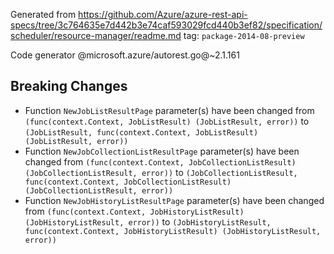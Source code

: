 Generated from https://github.com/Azure/azure-rest-api-specs/tree/3c764635e7d442b3e74caf593029fcd440b3ef82/specification/scheduler/resource-manager/readme.md tag: `package-2014-08-preview`

Code generator @microsoft.azure/autorest.go@~2.1.161

## Breaking Changes

- Function `NewJobListResultPage` parameter(s) have been changed from `(func(context.Context, JobListResult) (JobListResult, error))` to `(JobListResult, func(context.Context, JobListResult) (JobListResult, error))`
- Function `NewJobCollectionListResultPage` parameter(s) have been changed from `(func(context.Context, JobCollectionListResult) (JobCollectionListResult, error))` to `(JobCollectionListResult, func(context.Context, JobCollectionListResult) (JobCollectionListResult, error))`
- Function `NewJobHistoryListResultPage` parameter(s) have been changed from `(func(context.Context, JobHistoryListResult) (JobHistoryListResult, error))` to `(JobHistoryListResult, func(context.Context, JobHistoryListResult) (JobHistoryListResult, error))`
